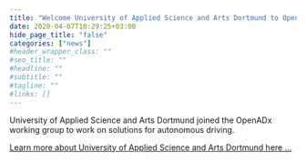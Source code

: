 ```yaml
---
title: "Welcome University of Applied Science and Arts Dortmund to OpenADx!"
date: 2020-04-07T10:29:25+03:00
hide_page_title: "false"
categories: ["news"]
#header_wrapper_class: ""
#seo_title: ""
#headline: ""
#subtitle: ""
#tagline: ""
#links: []
---
```


University of Applied Science and Arts Dortmund joined the OpenADx working group to work on solutions for autonomous driving.

<!-- more -->  

[Learn more about University of Applied Science and Arts Dortmund here ...](https://www.fh-dortmund.de/en/index.php)